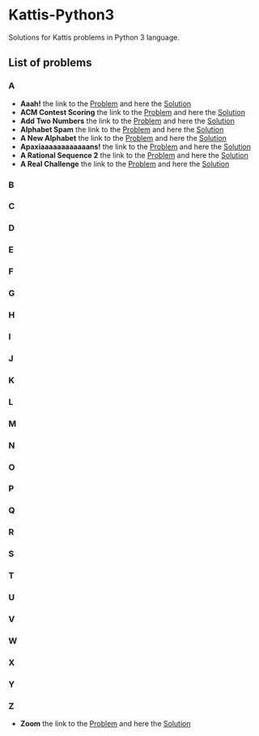 # Kattis-Python3
Solutions for Kattis problems in Python 3 language.

## List of problems
### A
* **Aaah!** the link to the [Problem](https://open.kattis.com/problems/aaah) and here the
[Solution](https://github.com/Hasan-Kalzi/Kattis-Python3/blob/main/src/Aaah.py)
* **ACM Contest Scoring** the link to the [Problem](https://open.kattis.com/problems/acm)  and here the
[Solution](https://github.com/Hasan-Kalzi/Kattis-Python3/blob/main/src/ACM_Contest_Scoring.py)
* **Add Two Numbers** the link to the [Problem](https://open.kattis.com/problems/addtwonumbers)  and here the
[Solution](https://github.com/Hasan-Kalzi/Kattis-Python3/blob/main/src/Add_Two_Numbers.py)
* **Alphabet Spam** the link to the [Problem](https://open.kattis.com/problems/alphabetspam)  and here the
[Solution](https://github.com/Hasan-Kalzi/Kattis-Python3/blob/main/src/Alphabet_Spam.py)
* **A New Alphabet** the link to the [Problem](https://open.kattis.com/problems/anewalphabet)  and here the
[Solution](https://github.com/Hasan-Kalzi/Kattis-Python3/blob/main/src/A_New_Alphabet.py)
* **Apaxiaaaaaaaaaaaans!** the link to the [Problem](https://open.kattis.com/problems/apaxiaaans)  and here the
[Solution](https://github.com/Hasan-Kalzi/Kattis-Python3/blob/main/src/Apaxiaaaaaaaaaaaans.py)
* **A Rational Sequence 2** the link to the [Problem](https://open.kattis.com/problems/rationalsequence2)  and here the
[Solution](https://github.com/Hasan-Kalzi/Kattis-Python3/blob/main/src/A_Rational_Sequence_2.py)
* **A Real Challenge** the link to the [Problem](https://open.kattis.com/problems/areal)  and here the
[Solution](https://github.com/Hasan-Kalzi/Kattis-Python3/blob/main/src/A_Real_Challenge.py)
### B
### C
### D
### E
### F
### G
### H
### I
### J
### K
### L
### M
### N
### O
### P
### Q
### R
### S
### T
### U
### V
### W
### X
### Y
### Z
* **Zoom** the link to the [Problem](https://open.kattis.com/problems/zoom)  and here the
[Solution](https://github.com/Hasan-Kalzi/Kattis-Python3/blob/main/src/Zoom.py)

